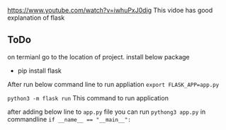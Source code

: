 https://www.youtube.com/watch?v=iwhuPxJ0dig This vidoe has good explanation of flask

## ToDo
on termianl go to the location of project. install below package
* pip install flask

After run below command line to run appliation
`export FLASK_APP=app.py`

`python3 -m flask run` This command to run application

after adding below line to `app.py` file you can run `pythong3 app.py` in commandline
`if __name__ == "__main__":`